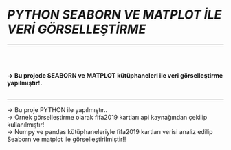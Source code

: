 # ***PYTHON SEABORN VE MATPLOT İLE VERİ GÖRSELLEŞTİRME***

<hr>
<br><br>

<b>-> Bu projede SEABORN ve MATPLOT kütüphaneleri ile  veri görselleştirme yapılmıştır!. </b>
<br><br><hr>

-> Bu proje PYTHON ile yapılmıştır..<br>
-> Örnek görselleştirme olarak fifa2019 kartları api kaynağından çekilip kullanılmıştır!<br>
-> Numpy ve pandas kütüphaneleriyle fifa2019 kartları verisi analiz edilip Seaborn ve matplot ile görselleştirilmiştir!!
<br>